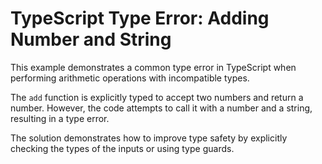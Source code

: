 # TypeScript Type Error: Adding Number and String

This example demonstrates a common type error in TypeScript when performing arithmetic operations with incompatible types.

The `add` function is explicitly typed to accept two numbers and return a number. However, the code attempts to call it with a number and a string, resulting in a type error.

The solution demonstrates how to improve type safety by explicitly checking the types of the inputs or using type guards.